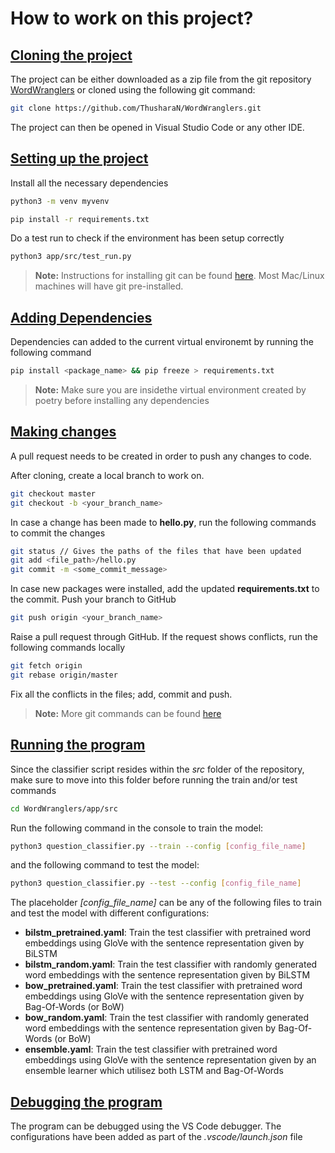 # How to work on this project?

## <u>Cloning the project</u>
The project can be either downloaded as a zip file from the git repository [WordWranglers](https://github.com/ThusharaN/WordWranglers) or cloned using the following git command:
```sh
git clone https://github.com/ThusharaN/WordWranglers.git
```
The project can then be opened in Visual Studio Code or any other IDE.

## <u>Setting up the project</u>

Install all the necessary dependencies


```sh
python3 -m venv myvenv
```

```sh
pip install -r requirements.txt
```

Do a test run to check if the environment has been setup correctly

```sh
python3 app/src/test_run.py
```

>**Note:** Instructions for installing git can be found [here](https://git-scm.com/downloads). Most Mac/Linux machines will have git pre-installed.

## <u>Adding Dependencies</u>
Dependencies can added to the current virtual environemt by running the following command
```sh
pip install <package_name> && pip freeze > requirements.txt
```

>**Note:** Make sure you are insidethe virtual environment created by poetry before installing any dependencies

## <u>Making changes</u>
A pull request needs to be created in order to push any changes to code.

After cloning, create a local branch to work on.

```sh
git checkout master
git checkout -b <your_branch_name>
```

In case a change has been made to <b>hello.py</b>, run the following commands to commit the changes

```sh
git status // Gives the paths of the files that have been updated
git add <file_path>/hello.py
git commit -m <some_commit_message>
```
In case new packages were installed, add the updated <b>requirements.txt</b> to the commit. Push your branch to GitHub

```sh
git push origin <your_branch_name>
```

Raise a pull request through GitHub. If the request shows conflicts, run the following commands locally

```sh
git fetch origin
git rebase origin/master
```
Fix all the conflicts in the files; add, commit and push.
<br>

>**Note:** More git commands can be found [here](https://www.atlassian.com/git/tutorials/atlassian-git-cheatsheet)

## <u>Running the program</u>

Since the classifier script resides within the <i>src</i> folder of the repository, make sure to move into this folder before running the train and/or test commands
```sh
cd WordWranglers/app/src
```

Run the following command in the console to train the model:
```sh
python3 question_classifier.py --train --config [config_file_name]
```

and the following command to test the model:
```sh
python3 question_classifier.py --test --config [config_file_name]
```

The placeholder <i>[config_file_name]</i> can be any of the following files to train and test the model with different configurations:
- <b>bilstm_pretrained.yaml</b>: Train the test classifier with pretrained word embeddings using GloVe with the sentence representation given by BiLSTM
- <b>bilstm_random.yaml</b>: Train the test classifier with randomly generated word embeddings with the sentence representation given by BiLSTM
- <b>bow_pretrained.yaml</b>: Train the test classifier with pretrained word embeddings using GloVe with the sentence representation given by Bag-Of-Words (or BoW)
- <b>bow_random.yaml</b>: Train the test classifier with randomly generated word embeddings with the sentence representation given by Bag-Of-Words (or BoW)
- <b>ensemble.yaml</b>: Train the test classifier with pretrained word embeddings using GloVe with the sentence representation given by an ensemble learner which utilisez both LSTM and Bag-Of-Words


## <u>Debugging the program</u>

The program can be debugged using the VS Code debugger. The configurations have been added as part of the <i>.vscode/launch.json</i> file
